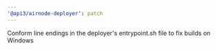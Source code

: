 ```yaml
---
'@api3/airnode-deployer': patch
---
```


Conform line endings in the deployer's entrypoint.sh file to fix builds on Windows
